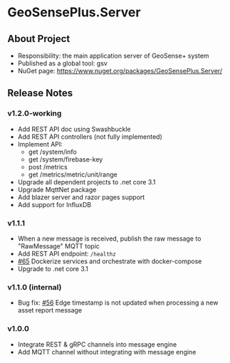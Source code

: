 # GeoSensePlus.Server

## About Project

- Responsibility: the main application server of GeoSense+ system
- Published as a global tool: gsv
- NuGet page: https://www.nuget.org/packages/GeoSensePlus.Server/

## Release Notes

### v1.2.0-working

- Add REST API doc using Swashbuckle
- Add REST API controllers (not fully implemented)
- Implement API: 
  - get /system/info
  - get /system/firebase-key
  - post /metrics
  - get /metrics/metric/unit/range
- Upgrade all dependent projects to .net core 3.1
- Upgrade MqttNet package
- Add blazer server and razor pages support
- Add support for InfluxDB

### v1.1.1

- When a new message is received, publish the raw message to "RawMessage" MQTT topic
- Add REST API endpoint: `/healthz`
- [#65](https://gitlab.com/outdoor-asset-tracking-solution/app-front-end/issues/65) Dockerize services and orchestrate with docker-compose
- Upgrade to .net core 3.1

### v1.1.0 (internal)

- Bug fix: [#56](https://gitlab.com/outdoor-asset-tracking-solution/app-front-end/issues/56) Edge timestamp is not updated when processing a new asset report message

### v1.0.0

- Integrate REST & gRPC channels into message engine
- Add MQTT channel without integrating with message engine
